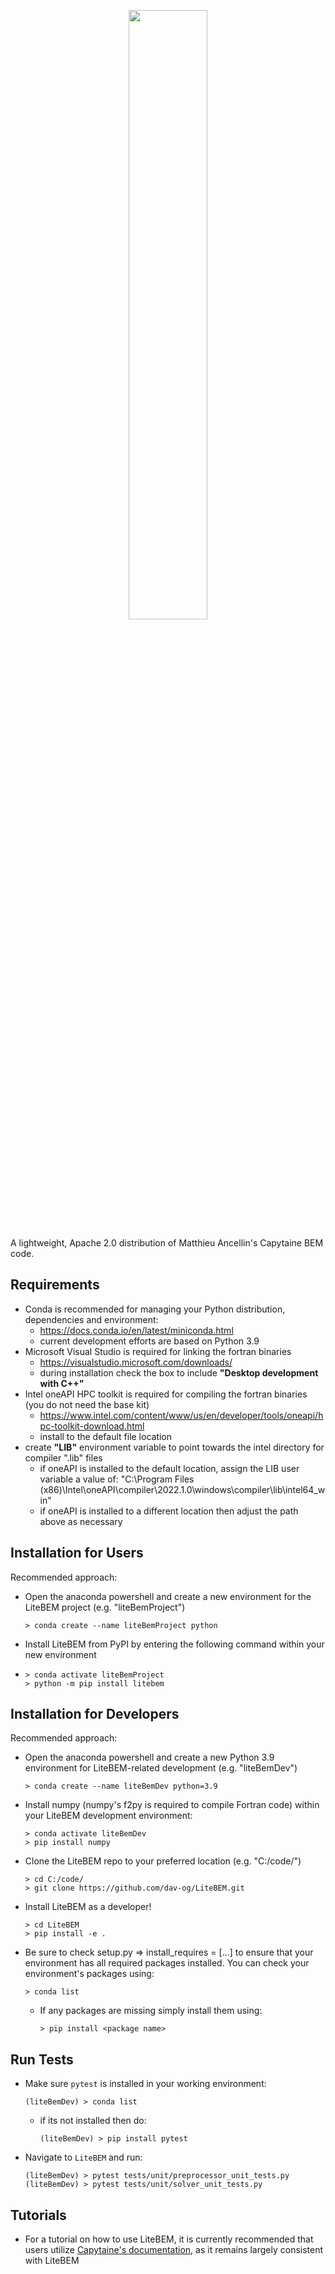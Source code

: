 <p align="center">
  <img width="50%" height="50%" src="https://user-images.githubusercontent.com/85766190/179303411-c334f676-2a17-4bad-a529-ff541957e335.PNG" />
</p>

A lightweight, Apache 2.0 distribution of Matthieu Ancellin's Capytaine BEM code.

## Requirements
  - Conda is recommended for managing your Python distribution, dependencies and environment:
    - https://docs.conda.io/en/latest/miniconda.html 
    - current development efforts are based on Python 3.9
  - Microsoft Visual Studio is required for linking the fortran binaries
    - https://visualstudio.microsoft.com/downloads/
    - during installation check the box to include **"Desktop development with C++"**
  - Intel oneAPI HPC toolkit is required for compiling the fortran binaries (you do not need the base kit)
    - https://www.intel.com/content/www/us/en/developer/tools/oneapi/hpc-toolkit-download.html
    - install to the default file location
  - create **"LIB"** environment variable to point towards the intel directory for compiler ".lib" files
    - if oneAPI is installed to the default location, assign the LIB user variable a value of: "C:\Program Files (x86)\Intel\oneAPI\compiler\2022.1.0\windows\compiler\lib\intel64_win"
    - if oneAPI is installed to a different location then adjust the path above as necessary

## Installation for Users
Recommended approach:

- Open the anaconda powershell and create a new environment for the LiteBEM project (e.g. "liteBemProject")
  ```shell
  > conda create --name liteBemProject python
  ```
- Install LiteBEM from PyPI by entering the following command within your new environment
-   ```shell
    > conda activate liteBemProject
    > python -m pip install litebem
    ```

## Installation for Developers
Recommended approach:

- Open the anaconda powershell and create a new Python 3.9 environment for LiteBEM-related development (e.g. "liteBemDev")
  ```shell
  > conda create --name liteBemDev python=3.9
  ```
- Install numpy (numpy's f2py is required to compile Fortran code) within your LiteBEM development environment:
  ```shell
  > conda activate liteBemDev
  > pip install numpy
  ```
- Clone the LiteBEM repo to your preferred location (e.g. "C:/code/")
  ```shell
  > cd C:/code/
  > git clone https://github.com/dav-og/LiteBEM.git
  ```
- Install LiteBEM as a developer!
  ```shell
  > cd LiteBEM
  > pip install -e .
  ```
- Be sure to check setup.py => install_requires = [...] to ensure that your environment has all required packages installed. You can check your environment's packages using:
  ```shell
  > conda list
  ```
  - If any packages are missing simply install them using:
    ```shell
    > pip install <package name>
    ```

## Run Tests

- Make sure `pytest` is installed in your working environment:
  ```shell
  (liteBemDev) > conda list
  ```
  - if its not installed then do:
    ```shell
    (liteBemDev) > pip install pytest
    ```

- Navigate to `LiteBEM` and run:
  ```shell
  (liteBemDev) > pytest tests/unit/preprocessor_unit_tests.py
  (liteBemDev) > pytest tests/unit/solver_unit_tests.py
  ```

## Tutorials

- For a tutorial on how to use LiteBEM, it is currently recommended that users utilize [Capytaine's documentation](https://ancell.in/capytaine/latest/user_manual/tutorial.html), as it remains largely consistent with LiteBEM
